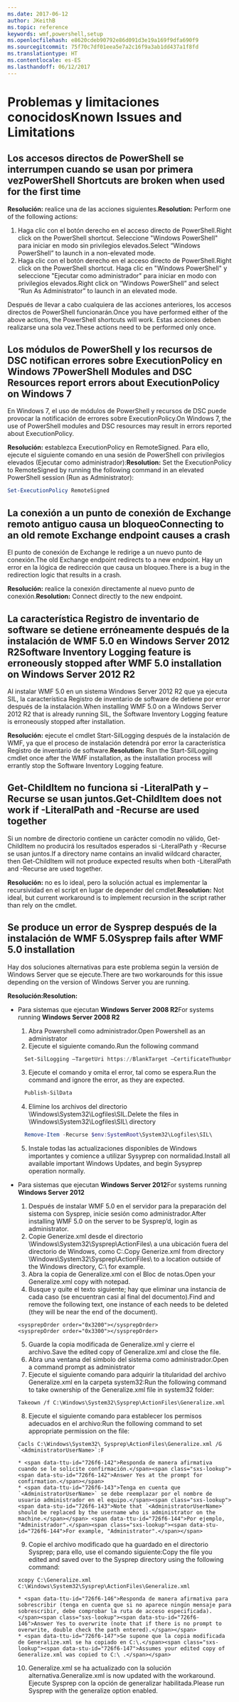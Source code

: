 ```yaml
---
ms.date: 2017-06-12
author: JKeithB
ms.topic: reference
keywords: wmf,powershell,setup
ms.openlocfilehash: e8620cdeb90792e86d091d3e19a169f9dfa690f9
ms.sourcegitcommit: 75f70c7df01eea5e7a2c16f9a3ab1dd437a1f8fd
ms.translationtype: HT
ms.contentlocale: es-ES
ms.lasthandoff: 06/12/2017
---
```

# <a name="known-issues-and-limitations"></a><span data-ttu-id="726f6-102">Problemas y limitaciones conocidos</span><span class="sxs-lookup"><span data-stu-id="726f6-102">Known Issues and Limitations</span></span>

<a name="powershell-shortcuts-are-broken-when-used-for-the-first-time"></a><span data-ttu-id="726f6-103">Los accesos directos de PowerShell se interrumpen cuando se usan por primera vez</span><span class="sxs-lookup"><span data-stu-id="726f6-103">PowerShell Shortcuts are broken when used for the first time</span></span>
------------------------------------------------------------

<span data-ttu-id="726f6-104">**Resolución:** realice una de las acciones siguientes.</span><span class="sxs-lookup"><span data-stu-id="726f6-104">**Resolution:** Perform one of the following actions:</span></span>

1.  <span data-ttu-id="726f6-105">Haga clic con el botón derecho en el acceso directo de PowerShell.</span><span class="sxs-lookup"><span data-stu-id="726f6-105">Right click on the PowerShell shortcut.</span></span> <span data-ttu-id="726f6-106">Seleccione "Windows PowerShell" para iniciar en modo sin privilegios elevados.</span><span class="sxs-lookup"><span data-stu-id="726f6-106">Select “Windows PowerShell” to launch in a non-elevated mode.</span></span>
2.  <span data-ttu-id="726f6-107">Haga clic con el botón derecho en el acceso directo de PowerShell.</span><span class="sxs-lookup"><span data-stu-id="726f6-107">Right click on the PowerShell shortcut.</span></span> <span data-ttu-id="726f6-108">Haga clic en "Windows PowerShell" y seleccione "Ejecutar como administrador" para iniciar en modo con privilegios elevados.</span><span class="sxs-lookup"><span data-stu-id="726f6-108">Right click on “Windows PowerShell” and select “Run As Administrator” to launch in an elevated mode.</span></span>

<span data-ttu-id="726f6-109">Después de llevar a cabo cualquiera de las acciones anteriores, los accesos directos de PowerShell funcionarán.</span><span class="sxs-lookup"><span data-stu-id="726f6-109">Once you have performed either of the above actions, the PowerShell shortcuts will work.</span></span> <span data-ttu-id="726f6-110">Estas acciones deben realizarse una sola vez.</span><span class="sxs-lookup"><span data-stu-id="726f6-110">These actions need to be performed only once.</span></span>


<a name="powershell-modules-and-dsc-resources-report-errors-about-executionpolicy-on-windows-7"></a><span data-ttu-id="726f6-111">Los módulos de PowerShell y los recursos de DSC notifican errores sobre ExecutionPolicy en Windows 7</span><span class="sxs-lookup"><span data-stu-id="726f6-111">PowerShell Modules and DSC Resources report errors about ExecutionPolicy on Windows 7</span></span>
-------------------------------------------------------------------------------------
<span data-ttu-id="726f6-112">En Windows 7, el uso de módulos de PowerShell y recursos de DSC puede provocar la notificación de errores sobre ExecutionPolicy.</span><span class="sxs-lookup"><span data-stu-id="726f6-112">On Windows 7, the use of PowerShell modules and DSC resources may result in errors reported about ExecutionPolicy.</span></span>

<span data-ttu-id="726f6-113">**Resolución:** establezca ExecutionPolicy en RemoteSigned. Para ello, ejecute el siguiente comando en una sesión de PowerShell con privilegios elevados (Ejecutar como administrador):</span><span class="sxs-lookup"><span data-stu-id="726f6-113">**Resolution:** Set the ExecutionPolicy to RemoteSigned by running the following command in an elevated PowerShell session (Run as Administrator):</span></span>

```powershell
Set-ExecutionPolicy RemoteSigned
```

<a name="connecting-to-an-old-remote-exchange-endpoint-causes-a-crash"></a><span data-ttu-id="726f6-114">La conexión a un punto de conexión de Exchange remoto antiguo causa un bloqueo</span><span class="sxs-lookup"><span data-stu-id="726f6-114">Connecting to an old remote Exchange endpoint causes a crash</span></span>
------------------------------------------------------------

<span data-ttu-id="726f6-115">El punto de conexión de Exchange le redirige a un nuevo punto de conexión.</span><span class="sxs-lookup"><span data-stu-id="726f6-115">The old Exchange endpoint redirects to a new endpoint.</span></span> <span data-ttu-id="726f6-116">Hay un error en la lógica de redirección que causa un bloqueo.</span><span class="sxs-lookup"><span data-stu-id="726f6-116">There is a bug in the redirection logic that results in a crash.</span></span>

<span data-ttu-id="726f6-117">**Resolución:** realice la conexión directamente al nuevo punto de conexión.</span><span class="sxs-lookup"><span data-stu-id="726f6-117">**Resolution:** Connect directly to the new endpoint.</span></span>


<a name="software-inventory-logging-feature-is-erroneously-stopped-after-wmf-50-installation-on-windows-server-2012-r2"></a><span data-ttu-id="726f6-118">La característica Registro de inventario de software se detiene erróneamente después de la instalación de WMF 5.0 en Windows Server 2012 R2</span><span class="sxs-lookup"><span data-stu-id="726f6-118">Software Inventory Logging feature is erroneously stopped after WMF 5.0 installation on Windows Server 2012 R2</span></span>
-------------------------------------------------------------------------------------------------------------

<span data-ttu-id="726f6-119">Al instalar WMF 5.0 en un sistema Windows Server 2012 R2 que ya ejecuta SIL, la característica Registro de inventario de software de detiene por error después de la instalación.</span><span class="sxs-lookup"><span data-stu-id="726f6-119">When installing WMF 5.0 on a Windows Server 2012 R2 that is already running SIL, the Software Inventory Logging feature is erroneously stopped after installation.</span></span>

<span data-ttu-id="726f6-120">**Resolución:** ejecute el cmdlet Start-SilLogging después de la instalación de WMF, ya que el proceso de instalación detendrá por error la característica Registro de inventario de software.</span><span class="sxs-lookup"><span data-stu-id="726f6-120">**Resolution:** Run the Start-SilLogging cmdlet once after the WMF installation, as the installation process will errantly stop the Software Inventory Logging feature.</span></span>

<a name="get-childitem-does-not-work-if--literalpath-and--recurse-are-used-together"></a><span data-ttu-id="726f6-121">Get-ChildItem no funciona si -LiteralPath y –Recurse se usan juntos.</span><span class="sxs-lookup"><span data-stu-id="726f6-121">Get-ChildItem does not work if -LiteralPath and -Recurse are used together</span></span>
--------------------------------------------------------------------------

<span data-ttu-id="726f6-122">Si un nombre de directorio contiene un carácter comodín no válido, Get-ChildItem no producirá los resultados esperados si -LiteralPath y -Recurse se usan juntos.</span><span class="sxs-lookup"><span data-stu-id="726f6-122">If a directory name contains an invalid wildcard character, then Get-ChildItem will not produce expected results when both -LiteralPath and -Recurse are used together.</span></span>

<span data-ttu-id="726f6-123">**Resolución:** no es lo ideal, pero la solución actual es implementar la recursividad en el script en lugar de depender del cmdlet.</span><span class="sxs-lookup"><span data-stu-id="726f6-123">**Resolution:** Not ideal, but current workaround is to implement recursion in the script rather than rely on the cmdlet.</span></span>


<a name="sysprep-fails-after-wmf-50-installation"></a><span data-ttu-id="726f6-124">Se produce un error de Sysprep después de la instalación de WMF 5.0</span><span class="sxs-lookup"><span data-stu-id="726f6-124">Sysprep fails after WMF 5.0 installation</span></span>
----------------------------------------

<span data-ttu-id="726f6-125">Hay dos soluciones alternativas para este problema según la versión de Windows Server que se ejecute.</span><span class="sxs-lookup"><span data-stu-id="726f6-125">There are two workarounds for this issue depending on the version of Windows Server you are running.</span></span>

<span data-ttu-id="726f6-126">**Resolución:**</span><span class="sxs-lookup"><span data-stu-id="726f6-126">**Resolution:**</span></span>
- <span data-ttu-id="726f6-127">Para sistemas que ejecutan **Windows Server 2008 R2**</span><span class="sxs-lookup"><span data-stu-id="726f6-127">For systems running **Windows Server 2008 R2**</span></span>
  1. <span data-ttu-id="726f6-128">Abra Powershell como administrador.</span><span class="sxs-lookup"><span data-stu-id="726f6-128">Open Powershell as an administrator</span></span>
  2. <span data-ttu-id="726f6-129">Ejecute el siguiente comando.</span><span class="sxs-lookup"><span data-stu-id="726f6-129">Run the following command</span></span> 
  
  ```powershell
    Set-SilLogging –TargetUri https://BlankTarget –CertificateThumbprint 0123456789
  ```
  3. <span data-ttu-id="726f6-130">Ejecute el comando y omita el error, tal como se espera.</span><span class="sxs-lookup"><span data-stu-id="726f6-130">Run the command and ignore the error, as they are expected.</span></span>
  
  ```powershell
    Publish-SilData
   ```
  4. <span data-ttu-id="726f6-131">Elimine los archivos del directorio \Windows\System32\Logfiles\SIL\.</span><span class="sxs-lookup"><span data-stu-id="726f6-131">Delete the files in  \Windows\System32\Logfiles\SIL\ directory</span></span>
  
  ```powershell
    Remove-Item -Recurse $env:SystemRoot\System32\Logfiles\SIL\
  ```
  5. <span data-ttu-id="726f6-132">Instale todas las actualizaciones disponibles de Windows importantes y comience a utilizar Sysyprep con normalidad.</span><span class="sxs-lookup"><span data-stu-id="726f6-132">Install all available important Windows Updates, and begin Sysyprep operation normally.</span></span>
  
- <span data-ttu-id="726f6-133">Para sistemas que ejecutan **Windows Server 2012**</span><span class="sxs-lookup"><span data-stu-id="726f6-133">For systems running **Windows Server 2012**</span></span>
  1.    <span data-ttu-id="726f6-134">Después de instalar WMF 5.0 en el servidor para la preparación del sistema con Sysprep, inicie sesión como administrador.</span><span class="sxs-lookup"><span data-stu-id="726f6-134">After installing WMF 5.0 on the server to be Sysprep’d, login as administrator.</span></span>
  2.    <span data-ttu-id="726f6-135">Copie Generize.xml desde el directorio \Windows\System32\Sysprep\ActionFiles\ a una ubicación fuera del directorio de Windows, como C:\.</span><span class="sxs-lookup"><span data-stu-id="726f6-135">Copy Generize.xml from directory \Windows\System32\Sysprep\ActionFiles\ to a location outside of the Windows directory, C:\ for example.</span></span>
  3.    <span data-ttu-id="726f6-136">Abra la copia de Generalize.xml con el Bloc de notas.</span><span class="sxs-lookup"><span data-stu-id="726f6-136">Open your Generalize.xml copy with notepad.</span></span>
  4.    <span data-ttu-id="726f6-137">Busque y quite el texto siguiente; hay que eliminar una instancia de cada caso (se encuentran casi al final del documento).</span><span class="sxs-lookup"><span data-stu-id="726f6-137">Find and remove the following text, one instance of each needs to be deleted (they will be near the end of the document).</span></span>

    ```
    <sysprepOrder order="0x3200"></sysprepOrder>
    <sysprepOrder order="0x3300"></sysprepOrder>
    ```

  5.    <span data-ttu-id="726f6-138">Guarde la copia modificada de Generalize.xml y cierre el archivo.</span><span class="sxs-lookup"><span data-stu-id="726f6-138">Save the edited copy of Generalize.xml and close the file.</span></span>
  6.    <span data-ttu-id="726f6-139">Abra una ventana del símbolo del sistema como administrador.</span><span class="sxs-lookup"><span data-stu-id="726f6-139">Open a command prompt as administrator</span></span>
  7.    <span data-ttu-id="726f6-140">Ejecute el siguiente comando para adquirir la titularidad del archivo Generalize.xml en la carpeta system32:</span><span class="sxs-lookup"><span data-stu-id="726f6-140">Run the following command to take ownership of the Generalize.xml file in system32 folder:</span></span>

    ```
    Takeown /f C:\Windows\System32\Sysprep\ActionFiles\Generalize.xml 
    ```

  8.    <span data-ttu-id="726f6-141">Ejecute el siguiente comando para establecer los permisos adecuados en el archivo:</span><span class="sxs-lookup"><span data-stu-id="726f6-141">Run the following command to set appropriate permission on the file:</span></span>

    ```
    Cacls C:\Windows\System32\ Sysprep\ActionFiles\Generalize.xml /G `<AdministratorUserName>`:F 
    ```
      * <span data-ttu-id="726f6-142">Responda de manera afirmativa cuando se le solicite confirmación.</span><span class="sxs-lookup"><span data-stu-id="726f6-142">Answer Yes at the prompt for confirmation.</span></span> 
      * <span data-ttu-id="726f6-143">Tenga en cuenta que `<AdministratorUserName>` se debe reemplazar por el nombre de usuario administrador en el equipo.</span><span class="sxs-lookup"><span data-stu-id="726f6-143">Note that `<AdministratorUserName>` should be replaced by the username who is administrator on the machine.</span></span> <span data-ttu-id="726f6-144">Por ejemplo, "Administrador".</span><span class="sxs-lookup"><span data-stu-id="726f6-144">For example, "Administrator".</span></span>
      
  9.    <span data-ttu-id="726f6-145">Copie el archivo modificado que ha guardado en el directorio Sysprep; para ello, use el comando siguiente:</span><span class="sxs-lookup"><span data-stu-id="726f6-145">Copy the file you edited and saved over to the Sysprep directory using the following command:</span></span>

    ```
    xcopy C:\Generalize.xml C:\Windows\System32\Sysprep\ActionFiles\Generalize.xml 
    ```
      * <span data-ttu-id="726f6-146">Responda de manera afirmativa para sobrescribir (tenga en cuenta que si no aparece ningún mensaje para sobrescribir, debe comprobar la ruta de acceso especificada).</span><span class="sxs-lookup"><span data-stu-id="726f6-146">Answer Yes to overwrite (note that if there is no prompt to overwrite, double check the path entered).</span></span>
      * <span data-ttu-id="726f6-147">Se supone que la copia modificada de Generalize.xml se ha copiado en C:\.</span><span class="sxs-lookup"><span data-stu-id="726f6-147">Assumes your edited copy of Generalize.xml was copied to C:\ .</span></span>

  10.   <span data-ttu-id="726f6-148">Generalize.xml se ha actualizado con la solución alternativa.</span><span class="sxs-lookup"><span data-stu-id="726f6-148">Generalize.xml is now updated with the workaround.</span></span> <span data-ttu-id="726f6-149">Ejecute Sysprep con la opción de generalizar habilitada.</span><span class="sxs-lookup"><span data-stu-id="726f6-149">Please run Sysprep with the generalize option enabled.</span></span>

